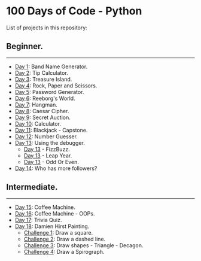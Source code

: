 # 100 Days of Code - Python

List of projects in this repository:

## Beginner.
___
* [Day 1](Day1/Day1.py): Band Name Generator.
* [Day 2](Day2/Day2.py): Tip Calculator.
* [Day 3](Day3/Day3.py): Treasure Island.
* [Day 4](Day4/Day4.py): Rock, Paper and Scissors.
* [Day 5](Day5/Day5.py): Password Generator.
* [Day 6](Day6/Day6.py): Reeborg's World.
* [Day 7](Day7/Day7.py): Hangman.
* [Day 8](Day8/Day8.py): Caesar Cipher.
* [Day 9](Day9/Day9.py): Secret Auction.
* [Day 10](Day10/Day10.py): Calculator.
* [Day 11](Day11/Day11.py): Blackjack - Capstone.
* [Day 12](Day12/Day12.py): Number Guesser.
* [Day 13](Day13): Using the debugger.
  * [Day 13](Day13/Day13_Debugging_FizzBuzz.py) - FizzBuzz.
  * [Day 13](Day13/Day13_Debugging_LeapYear.py) - Leap Year.
  * [Day 13](Day13/Day13_Debugging_OddOrEven.py) - Odd Or Even.
* [Day 14](Day14/Day14.py): Who has more followers?
## Intermediate.
___
* [Day 15](Day15/Day15.py): Coffee Machine.
* [Day 16](Day16/Day16.py): Coffee Machine - OOPs.
* [Day 17](Day17/Day17.py): Trivia Quiz.
* [Day 18](Day18/Day18.py): Damien Hirst Painting.
  * [Challenge 1](Day18/Day18Challenges.py): Draw a square.
  * [Challenge 2](Day18/Day18Challenges.py): Draw a dashed line.
  * [Challenge 3](Day18/Day18Challenges.py): Draw shapes - Triangle - Decagon.
  * [Challenge 4](Day18/Day18Challenges.py): Draw a Spirograph.